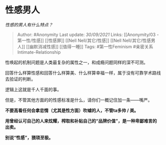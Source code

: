 # 性感男人
*性感的男人有什么特点？*

> Author: #Anonymity 
Last update: *30/09/2021* 
Links: [[Anonymity/03 - 第一性/性感]] [[性感罪]] [[Nell Nell/其它/性感]] [[Nell Nell/其它/性感男人]] [[幽默消减性感]] [[值得一睡]]
Tags: #第一性Feminism #亲密关系Intimate-Relationship 


性唤起的机制问题是人类最复杂的属性之一，和成瘾问题同样的深不可测。

回答什么样算性感和回答什么样算美、什么样算幸福一样，属于没有可靠学术路线去验证的判断。

逻辑上这就是千人千面的事。

但是，不管其他方面的的性感标准是什么，请你们一概记住加一条——嘴严。

**不要高看任何会拿恋情（尤其是性方面）吹嘘的人，不管ta多帅 / 美。**

**用曾经认可自己的人来炫耀，榨取和补贴自己的“品牌价值”，是一种卑鄙难言的出卖。**

**别说“性感”，猥琐至极。**



